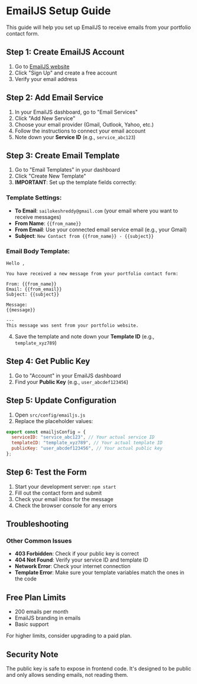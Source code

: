 # EmailJS Setup Guide

This guide will help you set up EmailJS to receive emails from your portfolio contact form.

## Step 1: Create EmailJS Account

1. Go to [EmailJS website](https://www.emailjs.com/)
2. Click "Sign Up" and create a free account
3. Verify your email address

## Step 2: Add Email Service

1. In your EmailJS dashboard, go to "Email Services"
2. Click "Add New Service"
3. Choose your email provider (Gmail, Outlook, Yahoo, etc.)
4. Follow the instructions to connect your email account
5. Note down your **Service ID** (e.g., `service_abc123`)

## Step 3: Create Email Template

1. Go to "Email Templates" in your dashboard
2. Click "Create New Template"
3. **IMPORTANT**: Set up the template fields correctly:

### Template Settings:
- **To Email**: `sailokeshreddy@gmail.com` (your email where you want to receive messages)
- **From Name**: `{{from_name}}`
- **From Email**: Use your connected email service email (e.g., your Gmail)
- **Subject**: `New Contact from {{from_name}} - {{subject}}`

### Email Body Template:
```
Hello ,

You have received a new message from your portfolio contact form:

From: {{from_name}}
Email: {{from_email}}
Subject: {{subject}}

Message:
{{message}}

---
This message was sent from your portfolio website.
```

4. Save the template and note down your **Template ID** (e.g., `template_xyz789`)


## Step 4: Get Public Key

1. Go to "Account" in your EmailJS dashboard
2. Find your **Public Key** (e.g., `user_abcdef123456`)

## Step 5: Update Configuration

1. Open `src/config/emailjs.js`
2. Replace the placeholder values:

```javascript
export const emailjsConfig = {
  serviceID: "service_abc123", // Your actual service ID
  templateID: "template_xyz789", // Your actual template ID
  publicKey: "user_abcdef123456", // Your actual public key
};
```

## Step 6: Test the Form

1. Start your development server: `npm start`
2. Fill out the contact form and submit
3. Check your email inbox for the message
4. Check the browser console for any errors

## Troubleshooting


### **Other Common Issues**
- **403 Forbidden**: Check if your public key is correct
- **404 Not Found**: Verify your service ID and template ID
- **Network Error**: Check your internet connection
- **Template Error**: Make sure your template variables match the ones in the code

## Free Plan Limits

- 200 emails per month
- EmailJS branding in emails
- Basic support

For higher limits, consider upgrading to a paid plan.

## Security Note

The public key is safe to expose in frontend code. It's designed to be public and only allows sending emails, not reading them.
